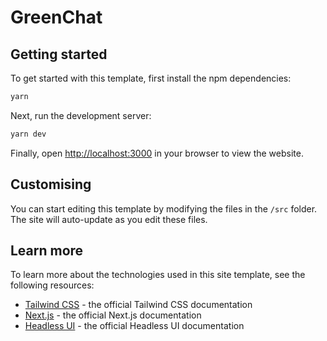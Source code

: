 # GreenChat

## Getting started

To get started with this template, first install the npm dependencies:

```bash
yarn
```

Next, run the development server:

```bash
yarn dev
```

Finally, open [http://localhost:3000](http://localhost:3000) in your browser to view the website.

## Customising

You can start editing this template by modifying the files in the `/src` folder. The site will auto-update as you edit these files.

## Learn more

To learn more about the technologies used in this site template, see the following resources:

- [Tailwind CSS](https://tailwindcss.com/docs) - the official Tailwind CSS documentation
- [Next.js](https://nextjs.org/docs) - the official Next.js documentation
- [Headless UI](https://headlessui.dev) - the official Headless UI documentation
